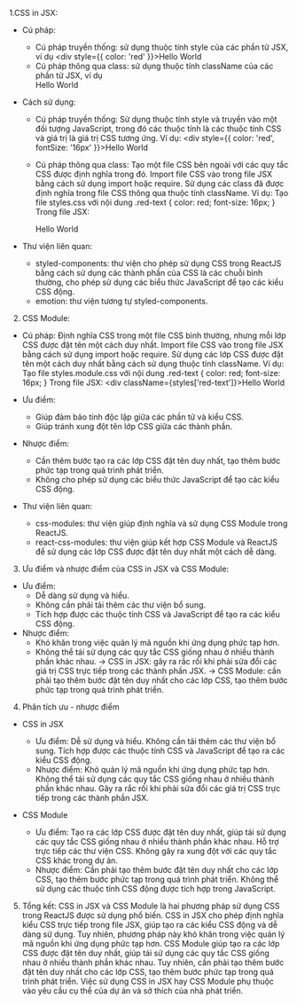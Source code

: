 1.CSS in JSX:
- Cú pháp:
    + Cú pháp truyền thống: sử dụng thuộc tính style của các phần tử JSX, ví dụ <div style={{ color: 'red' }}>Hello World</div>
    + Cú pháp thông qua class: sử dụng thuộc tính className của các phần tử JSX, ví dụ <div className="red-text">Hello World</div>
- Cách sử dụng:
    + Cú pháp truyền thống:
    Sử dụng thuộc tính style và truyền vào một đối tượng JavaScript, trong đó các thuộc tính là các thuộc tính CSS và giá trị là giá trị CSS tương ứng.
    Ví dụ: <div style={{ color: 'red', fontSize: '16px' }}>Hello World</div>

    + Cú pháp thông qua class:
    Tạo một file CSS bên ngoài với các quy tắc CSS được định nghĩa trong đó.
    Import file CSS vào trong file JSX bằng cách sử dụng import hoặc require.
    Sử dụng các class đã được định nghĩa trong file CSS thông qua thuộc tính className.
    Ví dụ:
    Tạo file styles.css với nội dung .red-text { color: red; font-size: 16px; }
    Trong file JSX: <div className="red-text">Hello World</div>

- Thư viện liên quan:
    + styled-components: thư viện cho phép sử dụng CSS trong ReactJS bằng cách sử dụng các thành phần của CSS là các chuỗi bình thường, cho phép sử dụng các biểu thức JavaScript để tạo các kiểu CSS động.
    + emotion: thư viện tương tự styled-components.

2. CSS Module:
- Cú pháp:
    Định nghĩa CSS trong một file CSS bình thường, nhưng mỗi lớp CSS được đặt tên một cách duy nhất.
    Import file CSS vào trong file JSX bằng cách sử dụng import hoặc require.
    Sử dụng các lớp CSS được đặt tên một cách duy nhất bằng cách sử dụng thuộc tính className.
    Ví dụ:
    Tạo file styles.module.css với nội dung .red-text { color: red; font-size: 16px; }
    Trong file JSX: <div className={styles['red-text']}>Hello World</div>

- Ưu điểm:
    + Giúp đảm bảo tính độc lập giữa các phần tử và kiểu CSS.
    + Giúp tránh xung đột tên lớp CSS giữa các thành phần.
- Nhược điểm:
    + Cần thêm bước tạo ra các lớp CSS đặt tên duy nhất, tạo thêm bước phức tạp trong quá trình phát triển.
    + Không cho phép sử dụng các biểu thức JavaScript để tạo các kiểu CSS động.

- Thư viện liên quan:
    + css-modules: thư viện giúp định nghĩa và sử dụng CSS Module trong ReactJS.
    + react-css-modules: thư viện giúp kết hợp CSS Module và ReactJS để sử dụng các lớp CSS được đặt tên duy nhất một cách dễ dàng.


3. Ưu điểm và nhược điểm của CSS in JSX và CSS Module:
- Ưu điểm:
    + Dễ dàng sử dụng và hiểu.
    + Không cần phải tải thêm các thư viện bổ sung.
    + Tích hợp được các thuộc tính CSS và JavaScript để tạo ra các kiểu CSS động.
- Nhược điểm:
    + Khó khăn trong việc quản lý mã nguồn khi ứng dụng phức tạp hơn.
    + Không thể tái sử dụng các quy tắc CSS giống nhau ở nhiều thành phần khác nhau.
    -> CSS in JSX: gây ra rắc rối khi phải sửa đổi các giá trị CSS trực tiếp trong các thành phần JSX.
    -> CSS Module: cần phải tạo thêm bước đặt tên duy nhất cho các lớp CSS, tạo thêm bước phức tạp trong quá trình phát triển.

4. Phân tích ưu - nhược điểm

- CSS in JSX
    + Ưu điểm:
        Dễ sử dụng và hiểu.
        Không cần tải thêm các thư viện bổ sung.
        Tích hợp được các thuộc tính CSS và JavaScript để tạo ra các kiểu CSS động.
    + Nhược điểm:
        Khó quản lý mã nguồn khi ứng dụng phức tạp hơn.
        Không thể tái sử dụng các quy tắc CSS giống nhau ở nhiều thành phần khác nhau.
        Gây ra rắc rối khi phải sửa đổi các giá trị CSS trực tiếp trong các thành phần JSX.

- CSS Module
    + Ưu điểm:
        Tạo ra các lớp CSS được đặt tên duy nhất, giúp tái sử dụng các quy tắc CSS giống nhau ở nhiều thành phần khác nhau.
        Hỗ trợ trực tiếp các thư viện CSS.
        Không gây ra xung đột với các quy tắc CSS khác trong dự án.
    + Nhược điểm:
        Cần phải tạo thêm bước đặt tên duy nhất cho các lớp CSS, tạo thêm bước phức tạp trong quá trình phát triển.
        Không thể sử dụng các thuộc tính CSS động được tích hợp trong JavaScript.

5. Tổng kết:
CSS in JSX và CSS Module là hai phương pháp sử dụng CSS trong ReactJS được sử dụng phổ biến. CSS in JSX cho phép định nghĩa kiểu CSS trực tiếp trong file JSX, giúp tạo ra các kiểu CSS động và dễ dàng sử dụng. Tuy nhiên, phương pháp này khó khăn trong việc quản lý mã nguồn khi ứng dụng phức tạp hơn. CSS Module giúp tạo ra các lớp CSS được đặt tên duy nhất, giúp tái sử dụng các quy tắc CSS giống nhau ở nhiều thành phần khác nhau. Tuy nhiên, cần phải tạo thêm bước đặt tên duy nhất cho các lớp CSS, tạo thêm bước phức tạp trong quá trình phát triển. Việc sử dụng CSS in JSX hay CSS Module phụ thuộc vào yêu cầu cụ thể của dự án và sở thích của nhà phát triển.